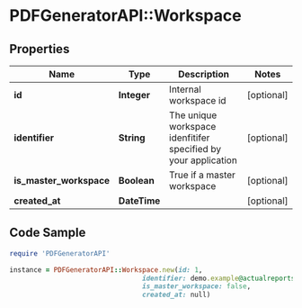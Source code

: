 # PDFGeneratorAPI::Workspace

## Properties

Name | Type | Description | Notes
------------ | ------------- | ------------- | -------------
**id** | **Integer** | Internal workspace id | [optional] 
**identifier** | **String** | The unique workspace idenfitifer specified by your application | [optional] 
**is_master_workspace** | **Boolean** | True if a master workspace | [optional] 
**created_at** | **DateTime** |  | [optional] 

## Code Sample

```ruby
require 'PDFGeneratorAPI'

instance = PDFGeneratorAPI::Workspace.new(id: 1,
                                 identifier: demo.example@actualreports.com,
                                 is_master_workspace: false,
                                 created_at: null)
```


